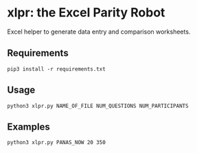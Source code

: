 # xlpr: the Excel Parity Robot

Excel helper to generate data entry and comparison worksheets.

## Requirements

    pip3 install -r requirements.txt

## Usage

    python3 xlpr.py NAME_OF_FILE NUM_QUESTIONS NUM_PARTICIPANTS

## Examples

    python3 xlpr.py PANAS_NOW 20 350
